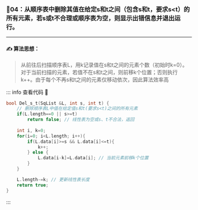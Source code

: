 ### :page_with_curl:04：从顺序表中删除其值在给定s和t之间（包含s和t，要求s<t）的所有元素，若s或t不合理或顺序表为空，则显示出错信息并退出运行。
---

#### :writing_hand: 算法思想：
> 从前往后扫描顺序表L，用k记录值在s和t之间的元素个数（初始时k=0）。对于当前扫描的元素，若值不在s和t之间，则前移k个位置；否则执行k++。由于每个不再s和t之间的元素仅移动依次，因此算法效率高

::: info  查看代码 :cup_with_straw:
```C 
bool Del_s_t(SqList &L, int s, int t) {
    // 删除顺序表L中值在给定值s和t(要求s<t)之间的所有元素
    if(L.length==0 || s>=t)
        return false; // 线性表为空或s、t不合法，返回
    
    int i, k=0;
    for(i=0; i<L.length; i++){
        if(L.data[i]>=s && L.data[i]<=t){
            k++;
        } else {
            L.data[i-k]=L.data[i]; // 当前元素前移k个位置
        }
    }

    L.length-=k; // 更新线性表长度
    return true;
}
```
:::


